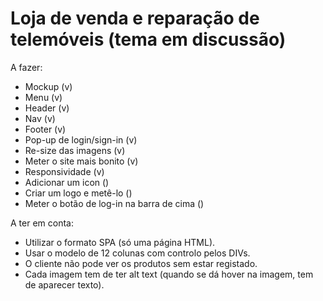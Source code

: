 # Loja de venda e reparação de telemóveis (tema em discussão)

A fazer:

- Mockup (v)
- Menu (v)
- Header (v)
- Nav (v)
- Footer (v)
- Pop-up de login/sign-in (v)
- Re-size das imagens (v)
- Meter o site mais bonito (v)
- Responsividade (v)
- Adicionar um icon ()
- Criar um logo e metê-lo ()
- Meter o botão de log-in na barra de cima ()

A ter em conta:

- Utilizar o formato SPA (só uma página HTML).
- Usar o modelo de 12 colunas com controlo pelos DIVs.
- O cliente não pode ver os produtos sem estar registado.
- Cada imagem tem de ter alt text (quando se dá hover na imagem, tem de aparecer texto).